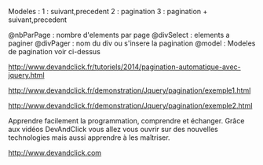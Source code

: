 Modeles :
 1 : suivant,precedent
 2 : pagination
 3 : pagination + suivant,precedent
 
 @nbParPage : nombre d'elements par page
 @divSelect : elements a paginer
 @divPager : nom du div ou s'insere la pagination
 @model : Modeles de pagination voir ci-dessus


http://www.devandclick.fr/tutoriels/2014/pagination-automatique-avec-jquery.html

http://www.devandclick.fr/demonstration/Jquery/pagination/exemple1.html

http://www.devandclick.fr/demonstration/Jquery/pagination/exemple2.html



Apprendre facilement la programmation, comprendre et échanger.
Grâce aux vidéos DevAndClick vous allez vous ouvrir sur des nouvelles technologies mais aussi apprendre à les maîtriser.

http://www.devandclick.com
